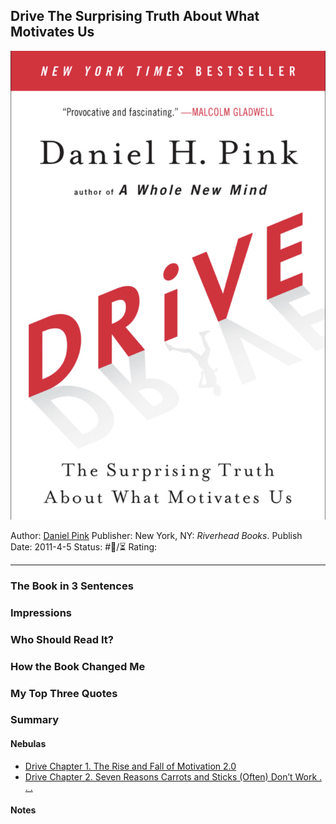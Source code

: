 ## Drive The Surprising Truth About What Motivates Us

[ ![150](%E2%9A%99%EF%B8%8F%20Tools/%F0%9F%93%B8%20Images/00CEEC07-8F46-413C-82FE-F22B69866D93.jpeg) ](https://www.amazon.com/gp/aw/d/B004P1JDJO/ref=tmm_kin_swatch_0?ie=UTF8&qid=1676765086&sr=8-1)

Author: [Daniel Pink]()
Publisher: New York, NY: *Riverhead Books*.
Publish Date: 2011-4-5
Status: #💫/⏳ 
Rating:

---

### The Book in 3 Sentences

### Impressions

### Who Should Read It?

### How the Book Changed Me

### My Top Three Quotes

### Summary

#### Nebulas

* [Drive Chapter 1. The Rise and Fall of Motivation 2.0](Drive%20Chapter%201.%20The%20Rise%20and%20Fall%20of%20Motivation%202.0.md)
* [Drive Chapter 2. Seven Reasons Carrots and Sticks (Often) Don’t Work . . .](Drive%20Chapter%202.%20Seven%20Reasons%20Carrots%20and%20Sticks%20%28Often%29%20Don%E2%80%99t%20Work%20.%20.%20..md)

#### Notes

